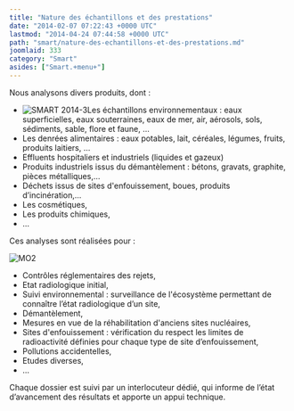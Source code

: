 ```yaml
---
title: "Nature des échantillons et des prestations"
date: "2014-02-07 07:22:43 +0000 UTC"
lastmod: "2014-04-24 07:44:58 +0000 UTC"
path: "smart/nature-des-echantillons-et-des-prestations.md"
joomlaid: 333
category: "Smart"
asides: ["Smart.+menu+"]
---
```

Nous analysons divers produits, dont :

*   ![SMART 2014-3](images/SMART/SMART_2014-3.jpg "Perles de culture (c) SMART")Les échantillons environnementaux : eaux superficielles, eaux souterraines, eaux de mer, air, aérosols, sols, sédiments, sable, flore et faune, …
*   Les denrées alimentaires : eaux potables, lait, céréales, légumes, fruits, produits laitiers, …
*   Effluents hospitaliers et industriels (liquides et gazeux)
*   Produits industriels issus du démantèlement : bétons, gravats, graphite, pièces métalliques,…
*   Déchets issus de sites d'enfouissement, boues, produits d’incinération,…
*   Les cosmétiques,
*   Les produits chimiques,
*   …

Ces analyses sont réalisées pour :

![MO2](images/SMART/MO2.JPG "(c) SMART")

*   Contrôles réglementaires des rejets,
*   Etat radiologique initial,
*   Suivi environnemental : surveillance de l'écosystème permettant de connaître l’état radiologique d’un site,
*   Démantèlement,
*   Mesures en vue de la réhabilitation d'anciens sites nucléaires,
*   Sites d'enfouissement : vérification du respect les limites de radioactivité définies pour chaque type de site d’enfouissement,
*   Pollutions accidentelles,
*   Etudes diverses,
*   …

Chaque dossier est suivi par un interlocuteur dédié, qui informe de l’état d’avancement des résultats et apporte un appui technique.
